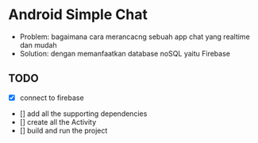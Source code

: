 # Android Simple Chat

* Problem: bagaimana cara merancacng sebuah app chat yang realtime dan mudah
* Solution: dengan memanfaatkan database noSQL yaitu Firebase

 ## TODO
 * [x] connect to firebase
 * [] add all the supporting dependencies
 * [] create all the Activity
 * [] build and run the project

